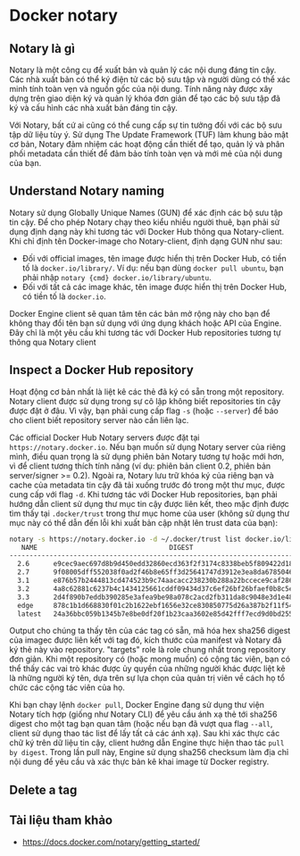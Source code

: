 # Docker notary
## Notary là gì
Notary là một công cụ để xuất bản và quản lý các nội dung đáng tin cậy. Các nhà xuất bản có thể ký điện tử các bộ sưu tập và người dùng có thể xác minh tính toàn vẹn và nguồn gốc của nội dung. Tính năng này được xây dựng trên giao diện ký và quản lý khóa đơn giản để tạo các bộ sưu tập đã ký và cấu hình các nhà xuất bản đáng tin cậy.

Với Notary, bất cứ ai cũng có thể cung cấp sự tin tưởng đối với các bộ sưu tập dữ liệu tùy ý. Sử dụng The Update Framework (TUF) làm khung bảo mật cơ bản, Notary đảm nhiệm các hoạt động cần thiết để tạo, quản lý và phân phối metadata cần thiết để đảm bảo tính toàn vẹn và mới mẻ của nội dung của bạn.

## Understand Notary naming

Notary sử dụng Globally Unique Names (GUN) để xác định các bộ sưu tập tin cậy. Để cho phép Notary chạy theo kiểu nhiều người thuê, bạn phải sử dụng định dạng này khi tương tác với Docker Hub thông qua Notary-client. Khi chỉ định tên Docker-image cho Notary-client, định dạng GUN như sau:
- Đối với official images, tên image được hiển thị trên Docker Hub, có tiền tố là `docker.io/library/`. Ví dụ: nếu bạn dùng `docker pull ubuntu`, bạn phải nhập `notary {cmd} docker.io/library/ubuntu`.
- Đối với tất cả các image khác, tên image được hiển thị trên Docker Hub, có tiền tố là `docker.io`.

Docker Engine client sẽ quan tâm tên các bản mở rộng này cho bạn để không thay đổi tên bạn sử dụng với ứng dụng khách hoặc API của Engine. Đây chỉ là một yêu cầu khi tương tác với Docker Hub repositories tương tự thông qua Notary client

## Inspect a Docker Hub repository

Hoạt động cơ bản nhất là liệt kê các thẻ đã ký có sẵn trong một repository. Notary client được sử dụng trong sự cô lập không biết repositories tin cậy được đặt ở đâu. Vì vậy, bạn phải cung cấp flag `-s` (hoặc `--server`) để báo cho client biết repository server nào cần liên lạc.

Các official Docker Hub Notary servers được đặt tại `https://notary.docker.io`. Nếu bạn muốn sử dụng Notary server của riêng mình, điều quan trọng là sử dụng phiên bản Notary tương tự hoặc mới hơn, vì để client tương thích tính năng (ví dụ: phiên bản client 0.2, phiên bản server/signer >= 0.2). Ngoài ra, Notary lưu trữ khóa ký của riêng bạn và cache của metadata tin cậy đã tải xuống trước đó trong một thư mục, được cung cấp với flag `-d`. Khi tương tác với Docker Hub repositories, bạn phải hướng dẫn client sử dụng thư mục tin cậy được liên kết, theo mặc định được tìm thấy tại `.docker/trust` trong thư mục home của user (không sử dụng thư mục này có thể dẫn đến lỗi khi xuất bản cập nhật lên trust data của bạn):
```sh
notary -s https://notary.docker.io -d ~/.docker/trust list docker.io/library/alpine
   NAME                                 DIGEST                                SIZE (BYTES)    ROLE
------------------------------------------------------------------------------------------------------
  2.6      e9cec9aec697d8b9d450edd32860ecd363f2f3174c8338beb5f809422d182c63   1374           targets
  2.7      9f08005dff552038f0ad2f46b8e65ff3d25641747d3912e3ea8da6785046561a   1374           targets
  3.1      e876b57b2444813cd474523b9c74aacacc238230b288a22bccece9caf2862197   1374           targets
  3.2      4a8c62881c6237b4c1434125661cddf09434d37c6ef26bf26bfaef0b8c5e2f05   1374           targets
  3.3      2d4f890b7eddb390285e3afea9be98a078c2acd2fb311da8c9048e3d1e4864d3   1374           targets
  edge     878c1b1d668830f01c2b1622ebf1656e32ce830850775d26a387b2f11f541239   1374           targets
  latest   24a36bbc059b1345b7e8be0df20f1b23caa3602e85d42fff7ecd9d0bd255de56   1377           targets
  ```
Output cho chúng ta thấy tên của các tag có sẵn, mã hóa hex sha256 digest của imagec được liên kết với tag đó, kích thước của manifest và Notary đã ký thẻ này vào repository. "targets" role là role chung nhất trong repository đơn giản. Khi một repository có (hoặc mong muốn) có cộng tác viên, bạn có thể thấy các vai trò khác được ủy quyền của những người khác được liệt kê là những người ký tên, dựa trên sự lựa chọn của quản trị viên về cách họ tổ chức các cộng tác viên của họ.

Khi bạn chạy lệnh `docker pull`, Docker Engine đang sử dụng thư viện Notary tích hợp (giống như Notary CLI) để yêu cầu ánh xạ thẻ tới sha256 digest cho một tag bạn quan tâm (hoặc nếu bạn đã vượt qua flag `--all`, client sử dụng thao tác list để lấy tất cả các ánh xạ). Sau khi xác thực các chữ ký trên dữ liệu tin cậy, client hướng dẫn Engine thực hiện thao tác `pull by digest`. Trong lần pull này, Engine sử dụng sha256 checksum làm địa chỉ nội dung để yêu cầu và xác thực bản kê khai image từ Docker registry.

## Delete a tag


## Tài liệu tham khảo
- https://docs.docker.com/notary/getting_started/
